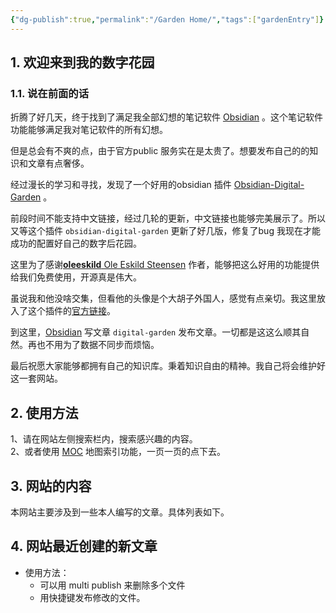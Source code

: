 ```yaml
---
{"dg-publish":true,"permalink":"/Garden Home/","tags":["gardenEntry"]}
---
```


## 1. 欢迎来到我的数字花园

### 1.1. 说在前面的话

折腾了好几天，终于找到了满足我全部幻想的笔记软件 [Obsidian](https://www.aming.tech/Obsidian/Obsidian/) 。这个笔记软件功能能够满足我对笔记软件的所有幻想。

但是总会有不爽的点，由于官方public 服务实在是太贵了。想要发布自己的的知识和文章有点奢侈。

经过漫长的学习和寻找，发现了一个好用的obsidian 插件 [Obsidian-Digital-Garden](https://www.aming.tech/404) 。

前段时间不能支持中文链接，经过几轮的更新，中文链接也能够完美展示了。所以又等这个插件 `obsidian-digital-garden` 更新了好几版，修复了bug 我现在才能成功的配置好自己的数字后花园。

这里为了感谢[**oleeskild** Ole Eskild Steensen](https://github.com/oleeskild) 作者，能够把这么好用的功能提供给我们免费使用，开源真是伟大。

虽说我和他没啥交集，但看他的头像是个大胡子外国人，感觉有点亲切。我这里放入了这个插件的[官方链接](https://github.com/oleeskild/Obsidian-Digital-Garden)。

到这里，[Obsidian](https://www.aming.tech/Obsidian/Obsidian/) 写文章 `digital-garden` 发布文章。一切都是这这么顺其自然。再也不用为了数据不同步而烦恼。

最后祝愿大家能够都拥有自己的知识库。秉着知识自由的精神。我自己将会维护好这一套网站。

## 2. 使用方法

1、请在网站左侧搜索栏内，搜索感兴趣的内容。  
2、或者使用 [MOC](https://www.aming.tech/404) 地图索引功能，一页一页的点下去。

## 3. 网站的内容

本网站主要涉及到一些本人编写的文章。具体列表如下。


## 4. 网站最近创建的新文章

- 使用方法：
	- 可以用 multi publish 来删除多个文件
	- 用快捷键发布修改的文件。